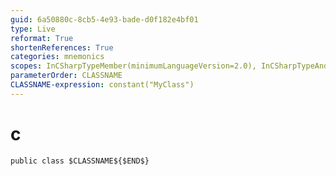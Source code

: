 ```yaml
---
guid: 6a50880c-8cb5-4e93-bade-d0f182e4bf01
type: Live
reformat: True
shortenReferences: True
categories: mnemonics
scopes: InCSharpTypeMember(minimumLanguageVersion=2.0), InCSharpTypeAndNamespace(minimumLanguageVersion=2.0)
parameterOrder: CLASSNAME
CLASSNAME-expression: constant("MyClass")
---
```


# c



```
public class $CLASSNAME${$END$}
```
